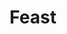 ---
blog: https://feast.dev/blog/
codehost: https://github.com/feast-dev/feast
logohandle: feastdev
sort: feastdev
title: Feast
website: https://feast.dev/
---